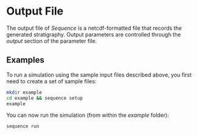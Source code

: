 # Output File

The output file of *Sequence* is a netcdf-formatted file that records the
generated stratigraphy. Output parameters are controlled through the
*output* section of the parameter file.

## Examples

To run a simulation using the sample input files described above, you first
need to create a set of sample files:

```bash
mkdir example
cd example && sequence setup
example
```

You can now run the simulation (from within the *example* folder):

```bash
sequence run
```

